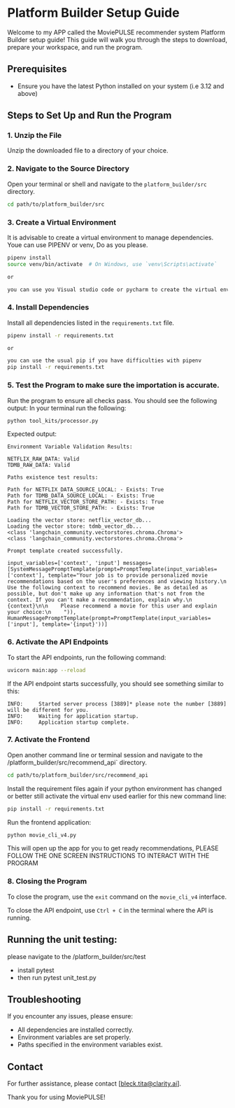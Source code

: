 # Platform Builder Setup Guide

Welcome to my APP called the MoviePULSE recommender system Platform Builder setup guide! This guide will walk you through the steps to download, prepare your workspace, and run the program.

## Prerequisites

- Ensure you have the latest Python installed on your system (i.e 3.12 and above)

## Steps to Set Up and Run the Program

### 1. Unzip the File

Unzip the downloaded file to a directory of your choice.

### 2. Navigate to the Source Directory

Open your terminal or shell and navigate to the `platform_builder/src` directory.

```sh
cd path/to/platform_builder/src
```

### 3. Create a Virtual Environment

It is advisable to create a virtual environment to manage dependencies. Youe can use PIPENV or venv, Do as you please.

```sh
pipenv install
source venv/bin/activate  # On Windows, use `venv\Scripts\activate`

or

you can use you Visual studio code or pycharm to create the virtual environment of your choice.
```

### 4. Install Dependencies

Install all dependencies listed in the `requirements.txt` file.

```sh
pipenv install -r requirements.txt

or

you can use the usual pip if you have difficulties with pipenv
pip install -r requirements.txt
```

### 5. Test the Program to make sure the importation is accurate.

Run the program to ensure all checks pass. You should see the following output:
In your terminal run the following:

```sh
python tool_kits/processor.py
```

Expected output:

```
Environment Variable Validation Results:

NETFLIX_RAW_DATA: Valid
TDMB_RAW_DATA: Valid

Paths existence test results:

Path for NETFLIX_DATA_SOURCE_LOCAL: - Exists: True
Path for TDMB_DATA_SOURCE_LOCAL: - Exists: True
Path for NETFLIX_VECTOR_STORE_PATH: - Exists: True
Path for TDMB_VECTOR_STORE_PATH: - Exists: True

Loading the vector store: netflix_vector_db...
Loading the vector store: tdmb_vector_db...
<class 'langchain_community.vectorstores.chroma.Chroma'>
<class 'langchain_community.vectorstores.chroma.Chroma'>

Prompt template created successfully.

input_variables=['context', 'input'] messages=[SystemMessagePromptTemplate(prompt=PromptTemplate(input_variables=['context'], template="Your job is to provide personalized movie recommendations based on the user's preferences and viewing history.\n    Use the following context to recommend movies. Be as detailed as possible, but don't make up any information that's not from the context. If you can't make a recommendation, explain why.\n    {context}\n\n    Please recommend a movie for this user and explain your choice:\n    ")), HumanMessagePromptTemplate(prompt=PromptTemplate(input_variables=['input'], template='{input}'))]
```

### 6. Activate the API Endpoints

To start the API endpoints, run the following command:

```sh
uvicorn main:app --reload
```

If the API endpoint starts successfully, you should see something similar to this:

```
INFO:     Started server process [3889]* please note the number [3889] will be different for you.
INFO:     Waiting for application startup.
INFO:     Application startup complete.
```

### 7. Activate the Frontend

Open another command line or terminal session and navigate to the /platform_builder/src/recommend_api` directory.

```sh
cd path/to/platform_builder/src/recommend_api
```

Install the requirement files again if your python environment has changed or better still activate the virtual env used earlier for this new command line:

```sh
pip install -r requirements.txt
```

Run the frontend application:

```sh
python movie_cli_v4.py
```

This will open up the app for you to get ready recommendations, 
PLEASE FOLLOW THE ONE SCREEN INSTRUCTIONS TO INTERACT WITH THE PROGRAM

### 8. Closing the Program

To close the program, use the `exit` command on the `movie_cli_v4` interface.

To close the API endpoint, use `Ctrl + C` in the terminal where the API is running.

## Running the unit testing:

please navigate to the /platform_builder/src/test

- install pytest
- then run pytest unit_test.py

## Troubleshooting

If you encounter any issues, please ensure:

- All dependencies are installed correctly.
- Environment variables are set properly.
- Paths specified in the environment variables exist.

## Contact

For further assistance, please contact [bleck.tita@clarity.ai].

Thank you for using MoviePULSE!
